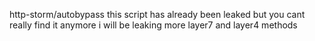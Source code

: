 http-storm/autobypass
this script has already been leaked but you  cant really find it anymore i will be leaking more layer7 and layer4 methods
